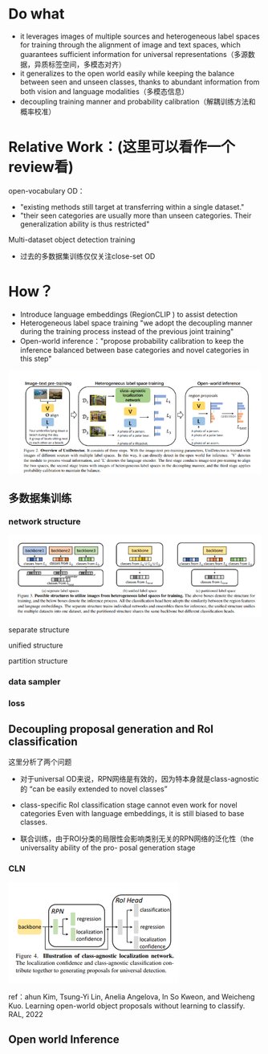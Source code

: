 # Do what

- it leverages images of multiple sources and heterogeneous label spaces for training through the alignment of image and text spaces, which guarantees sufficient information for universal representations（多源数据，异质标签空间，多模态对齐）
- it generalizes to the open world easily while keeping the
  balance between seen and unseen classes, thanks to abundant information from both vision and language modalities（多模态信息）
- decoupling training manner and probability calibration（解耦训练方法和概率校准）



# Relative Work：(这里可以看作一个review看)

open-vocabulary OD：

-  "existing methods still target at transferring within a single dataset."
- "their seen categories are usually more than unseen categories.
  Their generalization ability is thus restricted"

Multi-dataset object detection training

- 过去的多数据集训练仅仅关注close-set OD

# How？

- Introduce language embeddings (RegionCLIP ) to assist detection
- Heterogeneous label space training  "we adopt the decoupling manner during the training process instead of the previous joint training"
- Open-world inference："propose probability calibration to keep the inference balanced between base categories and novel categories in this step"





![image-20230515212403757](assets/image-20230515212403757.png)





## 多数据集训练

### network structure

![image-20230515212415124](assets/image-20230515212415124.png)

separate structure

unified structure

partition structure

### data sampler

### loss



## Decoupling proposal generation and RoI classification

这里分析了两个问题

- 对于universal OD来说，RPN网络是有效的，因为特本身就是class-agnostic的  “can be easily extended to novel classes”

- class-specific RoI classification stage cannot even work for
  novel categories  Even with language embeddings, it is still
  biased to base classes.

- 联合训练，由于ROI分类的局限性会影响类别无关的RPN网络的泛化性（the universality ability of the pro-
  posal generation stage

  

  

### CLN

![image-20230515212432849](assets/image-20230515212432849.png)

ref：ahun Kim, Tsung-Yi Lin, Anelia Angelova, In So Kweon,
and Weicheng Kuo. Learning open-world object proposals
without learning to classify. RAL, 2022

## Open world Inference

